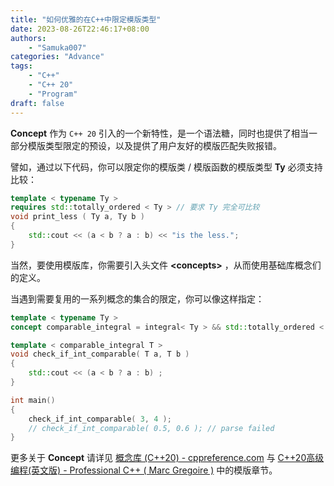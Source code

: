 ```yaml
---
title: "如何优雅的在C++中限定模版类型"
date: 2023-08-26T22:46:17+08:00
authors: 
    - "Samuka007"
categories: "Advance"
tags:
    - "C++"
    - "C++ 20"
    - "Program"
draft: false
---
```


**Concept** 作为 `C++ 20` 引入的一个新特性，是一个语法糖，同时也提供了相当一部分模版类型限定的预设，以及提供了用户友好的模版匹配失败报错。

譬如，通过以下代码，你可以限定你的模版类 / 模版函数的模版类型 **Ty** 必须支持比较：
<!--more-->

```C++
template < typename Ty >
requires std::totally_ordered < Ty > // 要求 Ty 完全可比较
void print_less ( Ty a, Ty b )
{
    std::cout << (a < b ? a : b) << "is the less.";
}
```

当然，要使用模版库，你需要引入头文件 **\<concepts\>** ，从而使用基础库概念们的定义。

当遇到需要复用的一系列概念的集合的限定，你可以像这样指定：

```C++
template < typename Ty >
concept comparable_integral = integral< Ty > && std::totally_ordered < Ty >;

template < comparable_integral T >
void check_if_int_comparable( T a, T b )
{
    std::cout << (a < b ? a : b) ;
}

int main()
{
    check_if_int_comparable( 3, 4 );
    // check_if_int_comparable( 0.5, 0.6 ); // parse failed
}
```

更多关于 **Concept** 请详见 [概念库 (C++20) - cppreference.com](https://zh.cppreference.com/w/cpp/concepts) 与 [C++20高级编程(英文版) - Professional C++ ( Marc Gregoire )](https://scut-oc.obs.cn-south-1.myhuaweicloud.com/ebooks/CS_classic/C_C%2B%2B/Professional%20C%2B%2B%20%28Marc%20Gregoire%29%20%28z-lib.org%29.pdf) 中的模版章节。

